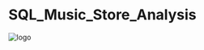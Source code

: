 # SQL_Music_Store_Analysis

![logo](https://github.com/Shoaib9288/SQL_Projects/blob/main/MusicDatabaseSchema.png)

